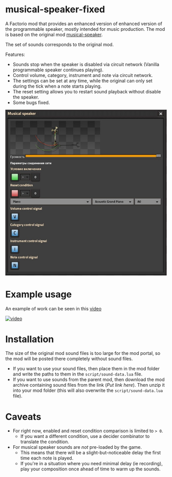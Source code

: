 # musical-speaker-fixed

A Factorio mod that provides an enhanced version of enhanced version of the programmable speaker, mostly intended for music production. The mod is based on the original mod [musical-speaker](https://github.com/Xcelled/musical-speaker).

The set of sounds corresponds to the original mod.

Features:
- Sounds stop when the speaker is disabled via circuit network (Vanilla programmable speaker continues playing).
- Control volume, category, instrument and note via circuit network.
- The settings can be set at any time, while the original can only set during the tick when a note starts playing.
- The reset setting allows you to restart sound playback without disable the speaker.
- Some bugs fixed.

![](./images/img1.jpg)

# Example usage

An example of work can be seen in this [video](https://youtu.be/hk3BCiMDQDs)

[![video](https://img.youtube.com/vi/hk3BCiMDQDs/0.jpg)](https://www.youtube.com/watch?v=hk3BCiMDQDs)

# Installation

The size of the original mod sound files is too large for the mod portal, so the mod will be posted there completely without sound files.
- If you want to use your sound files, then place them in the mod folder and write the paths to them in the `script/sound-data.lua` file.
- If you want to use sounds from the parent mod, then download the mod archive containing sound files from the link (_Put link here_). Then unzip it into your mod folder (this will also overwrite the `script/sound-data.lua` file).

# Caveats
- For right now, enabled and reset condition comparison is limited to `> 0`.
	- If you want a different condition, use a decider combinator to translate the condition.
- For musical speaker sounds are _not_ pre-loaded by the game.
	- This means that there will be a slight-but-noticeable delay the first time each note is played.
	- If you're in a situation where you need minimal delay (ie recording), play your composition once ahead of time to warm up the sounds.
 
